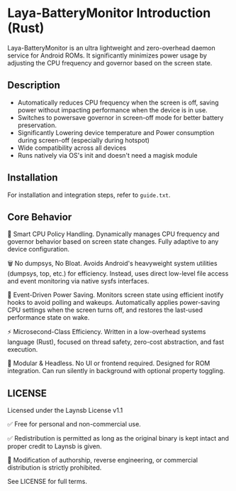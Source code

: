 # Laya-BatteryMonitor Introduction (Rust)

Laya-BatteryMonitor is an ultra lightweight and zero-overhead daemon service for Android ROMs. It significantly minimizes power usage by adjusting the CPU frequency and governor based on the screen state.

## Description

- Automatically reduces CPU frequency when the screen is off, saving power without impacting performance when the device is in use.
- Switches to powersave governor in screen-off mode for better battery preservation.
- Significantly Lowering device temperature and Power consumption during screen-off (especially during hotspot)
- Wide compatibility across all devices
- Runs natively via OS's init and doesn't need a magisk module

## Installation

For installation and integration steps, refer to `guide.txt`.

## Core Behavior

🧠 Smart CPU Policy Handling.
Dynamically manages CPU frequency and governor behavior based on screen state changes. Fully adaptive to any device configuration.

🗑️ No dumpsys, No Bloat.
Avoids Android's heavyweight system utilities (dumpsys, top, etc.) for efficiency. Instead, uses direct low-level file access and event monitoring via native sysfs interfaces.

🔌 Event-Driven Power Saving.
Monitors screen state using efficient inotify hooks to avoid polling and wakeups. Automatically applies power-saving CPU settings when the screen turns off, and restores the last-used performance state on wake.

⚡ Microsecond-Class Efficiency.
Written in a low-overhead systems language (Rust), focused on thread safety, zero-cost abstraction, and fast execution.

📱 Modular & Headless.
No UI or frontend required. Designed for ROM integration. Can run silently in background with optional property toggling.

## LICENSE

Licensed under the Laynsb License v1.1

✅ Free for personal and non-commercial use.

✅ Redistribution is permitted as long as the original binary is kept intact and proper credit to Laynsb is given.

🚫 Modification of authorship, reverse engineering, or commercial distribution is strictly prohibited.


See LICENSE for full terms.

